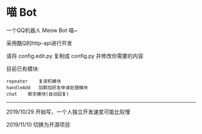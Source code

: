 # 喵 Bot
一个QQ机器人 Meow Bot 喵~

采用酷Q的http-api进行开发

请将 config.edit.py 复制成 config.py 并修改你需要的内容

目前已有模块:

    repeater    复读机模块
    handleAdd   加群加好友申请处理模块
    chat    聊天模块(自动回复)

-----------------------------------------

2019/10/29  开始写，一个人独立开发速度可能比较慢

2019/11/10  切换为开源项目
